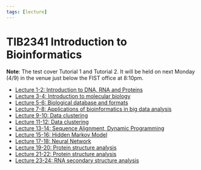 ```yaml
---
tags: [lecture]
---
```


# TIB2341 Introduction to Bioinformatics

**Note**: The test cover Tutorial 1 and Tutorial 2. It will be held on next
Monday (4/9) in the venue just below the FIST office at 8:10pm.

- [Lecture 1-2: Introduction to DNA, RNA and Proteins](202308082144.md)
- [Lecture 3-4: Introduction to molecular biology](202308152129.md)
- [Lecture 5-6: Biological database and formats](202308152045.md)
- [Lecture 7-8: Applications of bioinformatics in big data analysis](202308171941.md)
- [Lecture 9-10: Data clustering](202308211954.md)
- [Lecture 11-12: Data clustering](202308221540.md)
- [Lecture 13-14: Sequence Alignment, Dynamic Programming](202308300730.md)
- [Lecture 15-16: Hidden Markov Model](202309071605.md)
- [Lecture 17-18: Neural Network](202309090856.md)
- [Lecture 19-20: Protein structure analysis](202309091803.md)
- [Lecture 21-22: Protein structure analysis](202310291034.md)
- [Lecture 23-24: RNA secondary structure analysis](202310301449.md)

